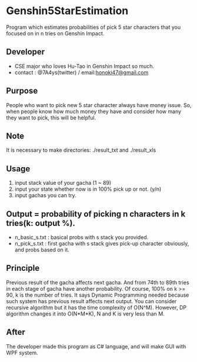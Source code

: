 # Genshin5StarEstimation
Program which estimates probabilities of pick 5 star characters that you focused on in n tries on Genshin Impact.

## Developer
- CSE major who loves Hu-Tao in Genshin Impact so much.
- contact : @7A4ys(twitter) / email:honoki47@gmail.com

## Purpose
People who want to pick new 5 star character always have money issue. So, when people know how much money they have and consider how many they want to pick, this will be helpful.

## Note
It is necessary to make directories: ./result_txt and ./result_xls

## Usage
1. input stack value of your gacha (1 ~ 89)
2. input your state whether now is in 100% pick up or not. (y/n)
3. input gachas you can try.

## Output = probability of picking n characters in k tries(k: output %).
- n_basic_s.txt : basical probs with s stack you provided.
- n_pick_s.txt : first gacha with s stack gives pick-up character obviously, and probs based on it.

## Principle
Previous result of the gacha affects next gacha. And from 74th to 89th tries in each stage of gacha have another probability. Of course, 100% on k >= 90, k is the number of tries. It says Dynamic Programming needed because such system has previous result affects next output. You can consider recursive algorithm but it has the time complexity of O(N^M). However, DP algorithm changes it into O(N\*M\*K), N and K is very less than M.

## After
The developer made this program as C# language, and will make GUI with WPF system.
